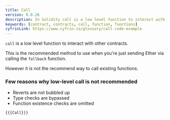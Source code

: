 ```yaml
---
title: Call
version: 0.8.26
description: In Solidity call is a low level function to interact with other contracts
keywords: [contract, contracts, call, function, functions]
cyfrinLink: https://www.cyfrin.io/glossary/call-code-example
---
```


`call` is a low level function to interact with other contracts.

This is the recommended method to use when you're just sending Ether via calling the `fallback` function.

However it is not the recommend way to call existing functions.

### Few reasons why low-level call is not recommended

- Reverts are not bubbled up
- Type checks are bypassed
- Function existence checks are omitted

```solidity
{{{Call}}}
```
